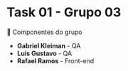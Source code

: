 # Task 01 - Grupo 03

🔵 Componentes do grupo

-   **Gabriel Kleiman** - QA
-   **Luis Gustavo** - QA
-   **Rafael Ramos** - Front-end
